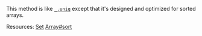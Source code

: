 This method is like <a href="#uniq"><code>\_.uniq</code></a> except that it's designed and optimized for sorted arrays.

Resources: [Set](https://developer.mozilla.org/docs/Web/JavaScript/Reference/Global_Objects/Set) [Array#sort](https://developer.mozilla.org/docs/Web/JavaScript/Reference/Global_Objects/Array/sort)
